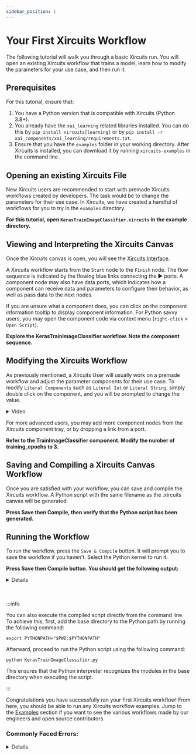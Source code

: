 ```yaml
---
sidebar_position: 1
---
```


# Your First Xircuits Workflow

The following tutorial will walk you through a basic Xircuits run. You will open an existing Xircuits workflow that trains a model, learn how to modify the parameters for your use case, and then run it.

## Prerequisites
For this tutorial, ensure that:
1. You have a Python version that is compatible with Xircuits (Python 3.8+).
2. You already have the `xai_learning` related libraries installed. You can do this by `pip install xircuits[learning]` or by `pip install -r xai_components/xai_learning/requirements.txt`.
3. Ensure that you have the `examples` folder in your working directory. After Xircuits is installed, you can download it by running `xircuits-examples` in the command line.

## Opening an existing Xircuits File
New Xircuits users are recommended to start with premade Xircuits workflows created by developers. The task would be to change the parameters for their use case. In Xircuits, we have created a handful of workflows for you to try in the `examples` directory. 

**For this tutorial, open `KerasTrainImageClassifier.xircuits` in the example directory.**

## Viewing and Interpreting the Xircuits Canvas

Once the Xircuits canvas is open, you will see the [Xircuits Interface](main/references/xircuits-interface.md). 

A Xircuits workflow starts from the `Start` node to the `Finish` node. The flow sequence is indicated by the flowing blue links connecting the ▶ ports. A component node may also have data ports, which indicates how a component can receive data and parameters to configure their behavior, as well as pass data to the next nodes.

If you are unsure what a component does, you can click on the component information tooltip to display component information. For Python savvy users, you may open the component code via context menu (`right-click` > `Open Script`).

**Explore the KerasTrainImageClassifier workflow. Note the component sequence.**

## Modifying the Xircuits Workflow

As previously mentioned, a Xircuits User will usually work on a premade workflow and adjust the parameter components for their use case. To modify `Literal Components` such as `Literal Int` or `Literal String`, simply double click on the component, and you will be prompted to change the value.

<details>
  <summary>Video</summary>
  <p align="center">
  <img src="/img/docs/references/edit-literal.gif"></img></p>
</details>

For more advanced users, you may add more component nodes from the Xircuits component tray, or by dropping a link from a port.

**Refer to the TrainImageClassifier component. Modify the number of training_epochs to 3.**

## Saving and Compiling a Xircuits Canvas Workflow

Once you are satisfied with your workflow, you can save and compile the Xircuits workflow. A Python script with the same filename as the .xircuits canvas will be generated.

**Press Save then Compile, then verify that the Python script has been generated.**

## Running the Workflow

To run the workflow, press the `Save & Compile` button. It will prompt you to save the workflow if you haven't. Select the Python kernel to run it. 

**Press Save then Compile button. You should get the following output:**

<details>

    ======================================
    __   __  ___                _ _
    \ \  \ \/ (_)_ __ ___ _   _(_) |_ ___
     \ \  \  /| | '__/ __| | | | | __/ __|
     / /  /  \| | | | (__| |_| | | |_\__ \
    /_/  /_/\_\_|_|  \___|\__,_|_|\__|___/

    ======================================

    Xircuits is running...


    Executing: ReadDataSet

    Executing: TrainTestSplit
    Split Parameters:
    Train Split 0.8 
    Shuffle: True 
    Random State: None

    Executing: Create2DInputModel
    x_shape=(28, 28, 1)
    y_shape=10

    Executing: TrainImageClassifier
    Epoch 1/3
    438/438 [==============================] - 17s 14ms/step - loss: 0.4883 - accuracy: 0.8467
    Epoch 2/3
    438/438 [==============================] - 5s 11ms/step - loss: 0.1591 - accuracy: 0.9521
    Epoch 3/3
    438/438 [==============================] - 4s 10ms/step - loss: 0.1144 - accuracy: 0.9651

    Executing: EvaluateAccuracy
    {'loss': '0.07967730611562729', 'accuracy': '0.975803554058075'}

    Finish Executing
    
</details><br></br>

:::info

You can also execute the compiled script directly from the command line. To achieve this, first, add the base directory to the Python path by running the following command:
```
export PYTHONPATH="$PWD:$PYTHONPATH"
```
Afterward, proceed to run the Python script using the following command:
```
python KerasTrainImageClassifier.py
```
This ensures that the Python interpreter recognizes the modules in the base directory when executing the script.

:::

Congratulations you have successfully ran your first Xircuits workflow! From here, you should be able to run any Xircuits workflow examples. Jump to the [Examples](docs/category/examples/) section if you want to see the various workflows made by our engineers and open source contributors.



### Commonly Faced Errors:
<details>
  <b>ModuleNotFoundError</b>

  You have not installed the needed libraries for that specific component library! For this tutorial, ensure that you have run the prerequisites.

  <b>Please connect all the nodes before running.</b>

  The Xircuits workflow is not complete! Please ensure the blue links from the `Start` node to the `Finish` node is completely connected.
</details><br></br>